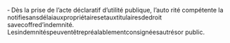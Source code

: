 ‐ Dès la prise de l’acte déclaratif d’utilité publique, l’auto rité compétente la notifiesansdélaiauxpropriétairesetauxtitulairesdedroit savecoffred’indemnité.
Lesindemnitéspeuventêtrepréalablementconsignéesautrésor public.